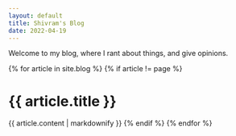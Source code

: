 ```yaml
---
layout: default
title: Shivram's Blog
date: 2022-04-19
---
```


Welcome to my blog, where I rant about things, and give opinions.

{% for article in site.blog %}
{% if article != page %}
# {{ article.title }}
{{ article.content | markdownify }}
{% endif %}
{% endfor %}